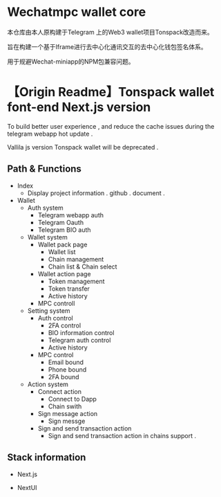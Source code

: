 # Wechatmpc wallet core

本仓库由本人原构建于Telegram 上的Web3 wallet项目Tonspack改造而来。

旨在构建一个基于Iframe进行去中心化通讯交互的去中心化钱包签名体系。

用于规避Wechat-miniapp的NPM包兼容问题。

# 【Origin Readme】Tonspack wallet font-end Next.js version 

To build better user experience , and reduce the cache issues during the telegram webapp hot update . 

Vallila js version Tonspack wallet will be deprecated .

## Path & Functions 

- Index
    - Display project information . github . document .
- Wallet
    - Auth system
        - Telegram webapp auth
        - Telegram Oauth
        - Telegram BIO auth
    - Wallet system
        - Wallet pack page
            - Wallet list
            - Chain management
            - Chain list & Chain select
        - Wallet action page
            - Token management
            - Token transfer
            - Active history
        - MPC controll
    - Setting system
        - Auth control
            - 2FA control
            - BIO information control
            - Telegram auth control
            - Active history
        - MPC control
            - Email bound
            - Phone bound
            - 2FA bound
    - Action system
        - Connect action
            - Connect to Dapp
            - Chain swith
        - Sign message action
            - Sign messge 
        - Sign and send transaction action
            - Sign and send transaction action in chains support .

## Stack information 

- Next.js 

- NextUI
